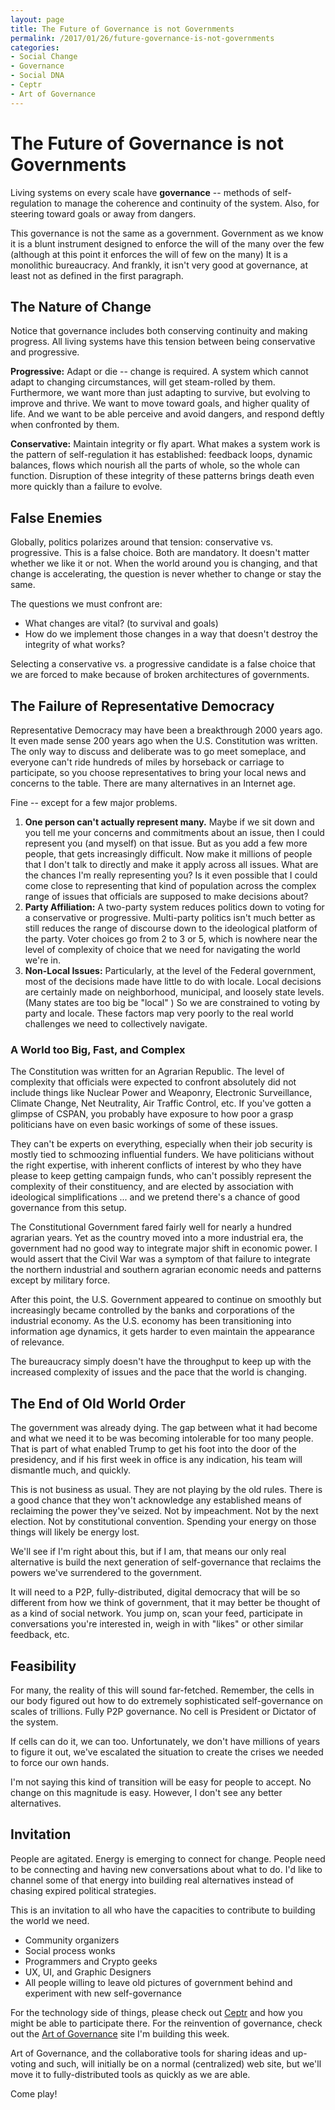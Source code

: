 ```yaml
---
layout: page
title: The Future of Governance is not Governments
permalink: /2017/01/26/future-governance-is-not-governments
categories:
- Social Change
- Governance
- Social DNA
- Ceptr
- Art of Governance
---
```

# The Future of Governance is not Governments

Living systems on every scale have **governance** -- methods of self-regulation to manage the coherence and continuity of the system. Also, for steering toward goals or away from dangers.

This governance is not the same as a government. Government as we know it is a blunt instrument designed to enforce the will of the many over the few (although at this point it enforces the will of few on the many) It is a monolithic bureaucracy. And frankly, it isn't very good at governance, at least not as defined in the first paragraph.

## The Nature of Change
Notice that governance includes both conserving continuity and making progress. All living systems have this tension between being conservative and progressive.

**Progressive:** Adapt or die -- change is required. A system which cannot adapt to changing circumstances, will get steam-rolled by them. Furthermore, we want more than just adapting to survive, but evolving to improve and thrive. We want to move toward goals, and higher quality of life. And we want to be able perceive and avoid dangers, and respond deftly when confronted by them.

**Conservative:** Maintain integrity or fly apart. What makes a system work is the pattern of self-regulation it has established: feedback loops, dynamic balances, flows which nourish all the parts of whole, so the whole can function. Disruption of these integrity of these patterns brings death even more quickly than a failure to evolve.

## False Enemies
Globally, politics polarizes around that tension: conservative vs. progressive. This is a false choice. Both are mandatory. It doesn't matter whether we like it or not. When the world around you is changing, and that change is accelerating, the question is never whether to change or stay the same.

The questions we must confront are:
 - What changes are vital? (to survival and goals)
 - How do we implement those changes in a way that doesn't destroy the integrity of what works?

Selecting a conservative vs. a progressive candidate is a false choice that we are forced to make because of broken architectures of governments.


## The Failure of Representative Democracy
Representative Democracy may have been a breakthrough 2000 years ago. It even made sense 200 years ago when the U.S. Constitution was written. The only way to discuss and deliberate was to go meet someplace, and everyone can't ride hundreds of miles by horseback or carriage to participate, so you choose representatives to bring your local news and concerns to the table. There are many alternatives in an Internet age.

Fine -- except for a few major problems.
1. **One person can't actually represent many.** Maybe if we sit down and you tell me your concerns and commitments about an issue, then I could represent you (and myself) on that issue. But as you add a few more people, that gets increasingly difficult. Now make it millions of people that I don't talk to directly and make it apply across all issues. What are the chances I'm really representing you? Is it even possible that I could come close to representing that kind of population across the complex range of issues that officials are supposed to make decisions about?
2. **Party Affiliation:** A two-party system reduces politics down to voting for a conservative or progressive. Multi-party politics isn't much better as still reduces the range of discourse down to the ideological platform of the party. Voter choices go from 2 to 3 or 5, which is nowhere near the level of complexity of choice that we need for navigating the world we're in.
3. **Non-Local Issues:** Particularly, at the level of the Federal government, most of the decisions made have little to do with locale. Local decisions are certainly made on neighborhood, municipal, and loosely state levels. (Many states are too big be "local" ) So we are constrained to voting by party and locale. These factors map very poorly to the real world challenges we need to collectively navigate.

### A World too Big, Fast, and Complex
The Constitution was written for an Agrarian Republic. The level of complexity that officials were expected to confront absolutely did not include things like Nuclear Power and Weaponry, Electronic Surveillance, Climate Change, Net Neutrality, Air Traffic Control, etc. If you've gotten a glimpse of CSPAN, you probably have exposure to how poor a grasp politicians have on even basic workings of some of these issues.

They can't be experts on everything, especially when their job security is mostly tied to schmoozing influential funders. We have politicians without the right expertise, with inherent conflicts of interest by who they have please to keep getting campaign funds, who can't possibly represent the complexity of their constituency, and are elected by association with ideological simplifications ... and we pretend there's a chance of good governance from this setup.

The Constitutional Government fared fairly well for nearly a hundred agrarian years. Yet as the country moved into a more industrial era, the government had no good way to integrate major shift in economic power. I would assert that the Civil War was a symptom of that failure to integrate the northern industrial and southern agrarian economic needs and patterns except by military force.

After this point, the U.S. Government appeared to continue on smoothly but increasingly became controlled by the banks and corporations of the industrial economy. As the U.S. economy has been transitioning into information age dynamics, it gets harder to even maintain the appearance of relevance.

The bureaucracy simply doesn't have the throughput to keep up with the increased complexity of issues and the pace that the world is changing.

## The End of Old World Order
The government was already dying. The gap between what it had become and what we need it to be was becoming intolerable for too many people. That is part of what enabled Trump to get his foot into the door of the presidency, and if his first week in office is any indication, his team will dismantle much, and quickly.

This is not business as usual. They are not playing by the old rules. There is a good chance that they won't acknowledge any established means of reclaiming the power they've seized. Not by impeachment. Not by the next election. Not by constitutional convention. Spending your energy on those things will likely be energy lost.

We'll see if I'm right about this, but if I am, that means our only real alternative is build the next generation of self-governance that reclaims the powers we've surrendered to the government.

It will need to a P2P, fully-distributed, digital democracy that will be so different from how we think of government, that it may better be thought of as a kind of social network. You jump on, scan your feed, participate in conversations you're interested in, weigh in with "likes" or other similar feedback, etc.

## Feasibility
For many, the reality of this will sound far-fetched. Remember, the cells in our body figured out how to do extremely sophisticated self-governance on scales of trillions. Fully P2P governance. No cell is President or Dictator of the system.

If cells can do it, we can too. Unfortunately, we don't have millions of years to figure it out, we've escalated the situation to create the crises we needed to force our own hands.

I'm not saying this kind of transition will be easy for people to accept. No change on this magnitude is easy. However, I don't see any better alternatives.

## Invitation
People are agitated. Energy is emerging to connect for change. People need to be connecting and having new conversations about what to do. I'd like to channel some of that energy into building real alternatives instead of chasing expired political strategies.

This is an invitation to all who have the capacities to contribute to building the world we need.
 - Community organizers
 - Social process wonks
 - Programmers and Crypto geeks
 - UX, UI, and Graphic Designers
 - All people willing to leave old pictures of government behind and experiment with new self-governance

 For the technology side of things, please check out [Ceptr](http://ceptr.org) and how you might be able to participate there. For the reinvention of governance, check out the [Art of Governance](#) site I'm building this week.

Art of Governance, and the collaborative tools for sharing ideas and up-voting and such, will initially be on a normal (centralized) web site, but we'll move it to fully-distributed tools as quickly as we are able.

Come play!
